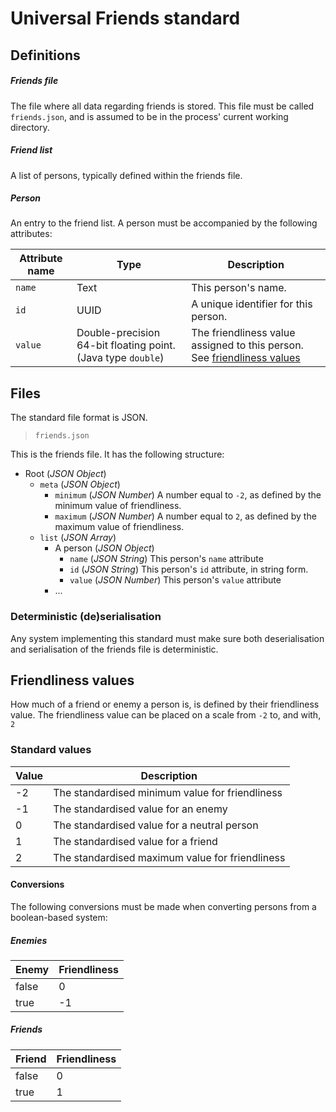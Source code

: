 # Universal Friends standard

## Definitions
##### Friends file
The file where all data regarding friends is stored. This file must be called `friends.json`, and is assumed to be in the process' current working directory.

##### Friend list
A list of persons, typically defined within the friends file.

##### Person
An entry to the friend list. A person must be accompanied by the following attributes:

|Attribute name|Type|Description|
|--------------|----|-----------|
|`name`|Text|This person's name.|
|`id`|UUID|A unique identifier for this person.|
|`value`|Double-precision 64-bit floating point. (Java type `double`)|The friendliness value assigned to this person. See [friendliness values](#friendliness-values)|

## Files
The standard file format is JSON.

> `friends.json`

This is the friends file. It has the following structure:
* Root (_JSON Object_)
  * `meta` (_JSON Object_)
    * `minimum` (_JSON Number_) A number equal to `-2`, as defined by the minimum value of friendliness.
    * `maximum` (_JSON Number_) A number equal to `2`, as defined by the maximum value of friendliness.
  * `list` (_JSON Array_)
    * A person (_JSON Object_)
      * `name` (_JSON String_) This person's `name` attribute
      * `id` (_JSON String_) This person's `id` attribute, in string form.
      * `value` (_JSON Number_) This person's `value` attribute
    * ...

### Deterministic (de)serialisation
Any system implementing this standard must make sure both deserialisation and serialisation of the friends file is deterministic.

## Friendliness values
How much of a friend or enemy a person is, is defined by their friendliness value.
The friendliness value can be placed on a scale from `-2` to, and with, `2`

### Standard values
|Value|Description|
|-----|-----------|
|-2   |The standardised minimum value for friendliness|
|-1   |The standardised value for an enemy|
|0    |The standardised value for a neutral person|
|1    |The standardised value for a friend|
|2    |The standardised maximum value for friendliness|

#### Conversions
The following conversions must be made when converting persons from a boolean-based system:

##### Enemies
|Enemy|Friendliness|
|-----|--------|
|false|0       |
|true |-1      |

##### Friends
|Friend|Friendliness|
|------|------------|
|false |0           |
|true  |1           |